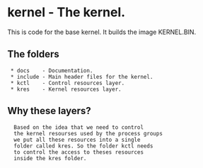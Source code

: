 # kernel - The kernel.

This is code for the base kernel. It builds the image KERNEL.BIN.

## The folders

```
 * docs    - Documentation.
 * include - Main header files for the kernel.
 * kctl    - Control resources layer.
 * kres    - Kernel resources layer.
```

## Why these layers?

```
  Based on the idea that we need to control
  the kernel resourses used by the process groups
  we put all these resources into a single
  folder called kres. So the folder kctl needs
  to control the access to theses resources
  inside the kres folder.
```
